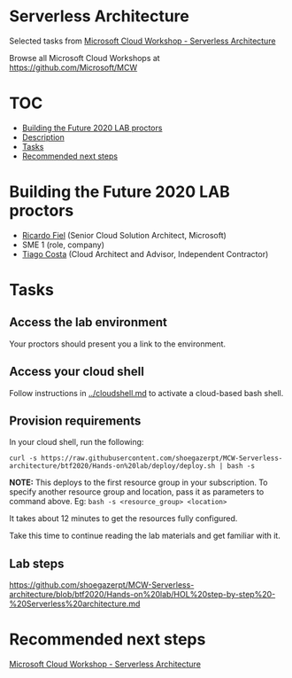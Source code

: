 # Serverless Architecture

Selected tasks from [Microsoft Cloud Workshop - Serverless Architecture](https://github.com/microsoft/MCW-Serverless-architecture)

Browse all Microsoft Cloud Workshops at <https://github.com/Microsoft/MCW>

# TOC

* [Building the Future 2020 LAB proctors](#building-the-future-2020-lab-proctors)
* [Description](#description)
* [Tasks](#tasks)
* [Recommended next steps](#recommended-next-steps)

# Building the Future 2020 LAB proctors

* [Ricardo Fiel](https://github.com/shoegazerpt) (Senior Cloud Solution Architect, Microsoft)
* SME 1 (role, company)
* [Tiago Costa](https://github.com/tiagocostapt) (Cloud Architect and Advisor, Independent Contractor)

# Tasks

## Access the lab environment

Your proctors should present you a link to the environment.

## Access your cloud shell

Follow instructions in [../cloudshell.md](../cloudshell.md) to activate a cloud-based bash shell.

## Provision requirements

In your cloud shell, run the following:

```
curl -s https://raw.githubusercontent.com/shoegazerpt/MCW-Serverless-architecture/btf2020/Hands-on%20lab/deploy/deploy.sh | bash -s
```

**NOTE:** This deploys to the first resource group in your subscription. To specify another resource group and location, pass it as parameters to command above. Eg: `bash -s <resource_group> <location>`

It takes about 12 minutes to get the resources fully configured. 

Take this time to continue reading the lab materials and get familiar with it.

## Lab steps

<https://github.com/shoegazerpt/MCW-Serverless-architecture/blob/btf2020/Hands-on%20lab/HOL%20step-by-step%20-%20Serverless%20architecture.md>

# Recommended next steps

[Microsoft Cloud Workshop - Serverless Architecture](https://github.com/microsoft/MCW-Serverless-architecture)

